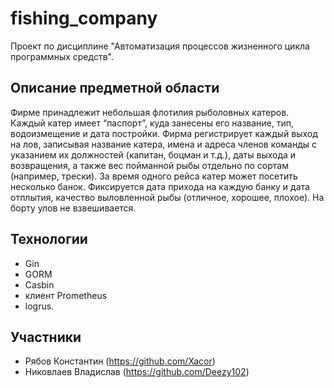 
# fishing_company
Проект по дисциплине "Автоматизация процессов жизненного цикла программных средств".

## Описание предметной области
Фирме  принадлежит  небольшая  флотилия  рыболовных  катеров.  Каждый  катер  имеет  “паспорт”,  куда  занесены  его  название,  тип,  водоизмещение и дата постройки. Фирма регистрирует каждый выход на лов,  записывая название катера, имена и адреса членов команды с указанием их  должностей (капитан, боцман и т.д.), даты выхода и возвращения, а также вес  пойманной рыбы отдельно по сортам (например, трески). За время одного  рейса катер может посетить несколько  банок. Фиксируется дата прихода на   каждую банку и дата отплытия, качество выловленной рыбы (отличное,  хорошее, плохое). На борту улов не взвешивается.

## Технологии
 - Gin
 - GORM
 - Casbin
 - клиент Prometheus
 - logrus.

## Участники
 - Рябов Константин (https://github.com/Xacor)  
 - Никовлаев Владислав (https://github.com/Deezy102)
